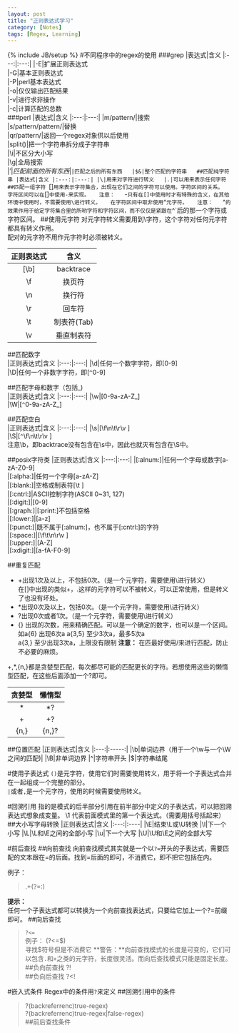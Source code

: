 ```yaml
---
layout: post
title: "正则表达式学习"
category: [Notes]
tags: [Regex, Learning]
---
```

{% include JB/setup %}
#不同程序中的regex的使用
###grep
|表达式|含义
|:---:|:---:|
|-E|扩展正则表达式  
|-G|基本正则表达式  
|-P|perl基本表达式  
|-o|仅仅输出匹配结果  
|-v|进行求非操作  
|-c|计算匹配的总数  
###perl
|表达式|含义
|:---:|:---:|
|m/pattern/|搜索  
|s/pattern/pattern/|替换  
|qr/pattern/|返回一个regex对象供以后使用  
|split()|把一个字符串拆分成子字符串  
|\i|不区分大小写  
|\g|全局搜索  
|$'|匹配前面的所有东西  
|$`|匹配之后的所有东西  
|$&|整个匹配的字符串  
##匹配纯字符串
|表达式|含义
|:---:|:---:|
|\|用来对字符进行转义  
|.|可以用来表示任何字符  
##匹配一组字符
`[]`用来表示字符集合，出现在它们之间的字符可以使用。字符区间的关系。  
字符区间可以在`[]`中使用-来实现。  
注意：  
`-`只有在[]中使用时才有特殊的含义，在其他环境中使用时，不需要使用\进行转义。  
在字符区间中取非使用`^`元字符。  
注意：  
`^`的效果作用于给定字符集合里的所哟字符和字符区间，而不仅仅是紧跟在`^`后的那一个字符或字符区间。
##使用元字符
对元字符转义需要用到\字符，这个字符对任何元字符都具有转义作用。  
配对的元字符不用作元字符时必须被转义。  

|正则表达式|含义
|:------:|:---:|
|[\b]|backtrace  
|\f|换页符  
|\n|换行符  
|\r|回车符  
|\t|制表符(Tab)  
|\v|垂直制表符  

##匹配数字  
|正则表达式|含义
|:---:|:---:|
|\d|任何一个数字字符，即[0-9]  
|\D|任何一个非数字字符，即\[`^`0-9\]  

##匹配字母和数字（包括_)  
|正则表达式|含义
|:---:|:---:|
|\w|[0-9a-zA-Z_]  
|\W|\[`^`0-9a-zA-Z_\]  

##匹配空白  
|正则表达式|含义
|:---:|:---:|
|\s|[\f\n\t\r\v ]  
|\S|[`^`\f\n\t\r\v ]  
注意\b，即backtrace没有包含在\s中，因此也就灭有包含在\S中。  

##posix字符类
|正则表达式|含义
|:---:|:---:|
|[:alnum:]|任何一个字母或数字[a-zA-Z0-9]  
|[:alpha:]|任何一个字母[a-zA-Z]  
|[:blank:]|空格或制表符[\t ]  
|[:cntrl:]|ASCII控制字符(ASCII 0~31, 127)  
|[:digit:]|[0-9]  
|[:graph:]|[:print:]不包括空格  
|[:lower:]|[a-z]  
|[:punct:]|既不属于[:alnum:]，也不属于[:cntrl:]的字符  
|[:space:]|[\f\t\n\r\v ]  
|[:upper:]|[A-Z]  
|[:xdigit:]|[a-fA-F0-9]  

##重复匹配
* +出现1次及以上，不包括0次。（是一个元字符，需要使用\进行转义）  
在[]中出现的类似+，.这样的元字符可以不被转义，可以正常使用，但是转义了也没有坏处。  
* *出现0次及以上，包括0次。（是一个元字符，需要使用\进行转义）  
* ?出现0次或者1次。（是一个元字符，需要使用\进行转义）  
* {} 出现的次数，用来精确匹配。可以是一个确定的数字，也可以是一个区间。  
    如a{6} 出现6次a
    a{3,5} 至少3次a，最多5次a  
    a{3,}  至少出现3次a，上限没有限制
**注意：**
在匹最好使用\/来进行匹配，防止不必要的麻烦。  

+,*,{n,}都是贪婪型匹配，每次都尽可能的匹配更长的字符。若想使用这些的懒惰型匹配，在这些后面添加一个?即可。

|贪婪型|懒惰型
|:----:|:-----:|
|*|*?
|+|+?
|{n,}|{n,}?

##位置匹配
|正则表达式|含义
|:---:|:-----:|
|\b|单词边界（用于一个\w与一个\W之间的匹配)|
|\B|非单词边界
|^|字符串开头
|$|字符串结尾

#使用子表达式
`()`是元字符，使用它们时需要使用转义，用于将一个子表达式合并在一起组成一个完整的部分。  
`|`或者`,`是一个元字符，使用的时候需要使用转义。

#回溯引用
指的是模式的后半部分引用在前半部分中定义的子表达式，可以把回溯表达式想象成变量。
\1 代表前面模式里的第一个表达式。（需要用括号括起来）
##大小写字母转换
|正则表达式|含义
|:---:|:----|
|\E|结束\L或\U转换
|\l|下一个小写
|\L|\L和\E之间的全部小写
|\u|下一个大写
|\U|\U和\E之间的全部大写

#前后查找
##向前查找
向前查找模式其实就是一个以`?=`开头的子表达式，需要匹配的文本跟在=的后面。找到=后面的即可，不消费它，即不把它包括在内。

例子：
>.+(?=:)  

**提示：**  
任何一个子表达式都可以转换为一个向前查找表达式，只要给它加上一个?=前缀即可。
##向后查找
>`?<=`  
例子：
>(?<=\$)  
    寻找$符号但是不消费它
**警告：**向前查找模式的长度是可变的，它们可以包含`.`和`+`之类的元字符，长度很灵活。而向后查找模式只能是固定长度。
##负向前查找
>?!  
##负向后查找
>?<!  

#嵌入式条件
Regex中的条件用`?`来定义
##回溯引用中的条件
>?(backreferrenc)true-regex)  
>?(backreferrenc)true-regex|false-regex)  
##前后查找条件

